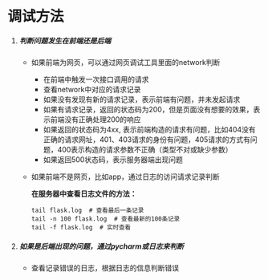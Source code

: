 # 调试方法

1. ##### 判断问题发生在前端还是后端

    - 如果前端为网页，可以通过网页调试工具里面的network判断

        - 在前端中触发一次接口调用的请求
        - 查看network中对应的请求记录
        - 如果没有发现有新的请求记录，表示前端有问题，并未发起请求
        - 如果有请求记录，返回的状态码为200，但是页面没有想要的效果，表示前端没有正确处理200的响应
        - 如果返回的状态码为4xx, 表示前端构造的请求有问题，比如404没有正确的请求网址，401、403请求的身份有问题，405请求的方式有问题，400表示构造的请求参数不正确（类型不对或缺少参数）
        - 如果返回500状态码，表示服务器端出现问题

    - 如果前端不是网页，比如app，通过日志的访问请求记录判断

        **在服务器中查看日志文件的方法：**

        ```shell
        tail flask.log  # 查看最后一条记录
        tail -n 100 flask.log  # 查看最新的100条记录
        tail -f flask.log  # 实时查看
        ```

2. ##### 如果是后端出现的问题，通过pycharm或日志来判断
    
    - 查看记录错误的日志，根据日志的信息判断错误

